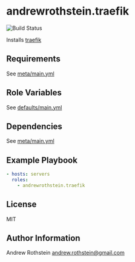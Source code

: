 andrewrothstein.traefik
=========
![Build Status](https://github.com/andrewrothstein/ansible-traefik/actions/workflows/build.yml/badge.svg)

Installs [traefik](https://traefik.io/)

Requirements
------------

See [meta/main.yml](meta/main.yml)

Role Variables
--------------

See [defaults/main.yml](defaults/main.yml)

Dependencies
------------

See [meta/main.yml](meta/main.yml)

Example Playbook
----------------

```yml
- hosts: servers
  roles:
    - andrewrothstein.traefik
```

License
-------

MIT

Author Information
------------------

Andrew Rothstein <andrew.rothstein@gmail.com>
